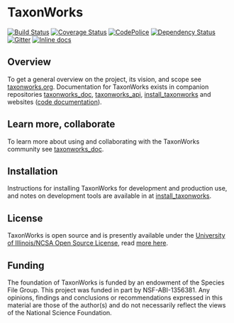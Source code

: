 # TaxonWorks

[![Build Status][1]][2]
[![Coverage Status][3]][4]
[![CodePolice][5]][6]
[![Dependency Status](https://gemnasium.com/badges/github.com/SpeciesFileGroup/taxonworks.svg)](https://gemnasium.com/github.com/SpeciesFileGroup/taxonworks)
[![Gitter][20]][19]
[![Inline docs](http://inch-ci.org/github/SpeciesFileGroup/taxonworks.svg?branch=master&style=shields)](http://inch-ci.org/github/SpeciesFileGroup/taxonworks)

## Overview

To get a general overview on the project, its vision, and scope see [taxonworks.org][9].  Documentation for TaxonWorks exists in companion repositories [taxonworks_doc][13], [taxonworks_api][12], [install_taxonworks][11] and websites ([code documentation][10]).

## Learn more, collaborate

To learn more about using and collaborating with the TaxonWorks community see [taxonworks_doc][13].

## Installation

Instructions for installing TaxonWorks for development and production use, and notes on development tools are available in at [install_taxonworks][11]. 

## License

TaxonWorks is open source and is presently available under the [University of Illinois/NCSA Open Source License][16], read [more here][18].

## Funding

The foundation of TaxonWorks is funded by an endowment of the Species File Group. This project was funded in part by NSF-ABI-1356381.  Any opinions, findings and conclusions or recommendations expressed in this material are those of the author(s) and do not necessarily reflect the views of the National Science Foundation. 

[1]: https://travis-ci.org/SpeciesFileGroup/taxonworks.svg?branch=development
[2]: https://travis-ci.org/SpeciesFileGroup/taxonworks
[3]: https://coveralls.io/repos/SpeciesFileGroup/taxonworks/badge.png?branch=development
[4]: https://coveralls.io/r/SpeciesFileGroup/taxonworks?branch=development
[5]: https://codeclimate.com/github/SpeciesFileGroup/taxonworks.png?branch=development
[6]: https://codeclimate.com/github/SpeciesFileGroup/taxonworks?branch=development
[9]: http://taxonworks.org
[10]: http://rdoc.taxonworks.org/frames
[11]: https://github.com/SpeciesFileGroup/install_taxonworks
[12]: https://github.com/SpeciesFileGroup/taxonworks_api
[13]: https://github.com/SpeciesFileGroup/taxonworks_doc
[16]: https://opensource.org/licenses/NCSA
[18]: https://en.wikipedia.org/wiki/University_of_Illinois/NCSA_Open_Source_License
[19]: https://gitter.im/SpeciesFileGroup/taxonworks?utm_source=badge&utm_medium=badge&utm_campaign=pr-badge
[20]: https://badges.gitter.im/SpeciesFileGroup/taxonworks.svg

